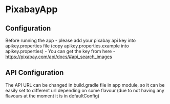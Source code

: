 # PixabayApp

## Configuration
Before running the app - please add your pixabay api key into apikey.properties file (copy apikey.properties.example into apikey.properties) - You can get the key from here - https://pixabay.com/api/docs/#api_search_images

## API Configuration
The API URL can be changed in build.gradle file in app module, so it can be easily set to different url depending on some flavour (due to not having any flavours at the moment it is in defaultConfig)